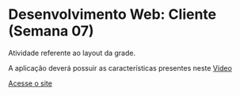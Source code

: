 <h1>Desenvolvimento Web: Cliente (Semana 07)</h1>

Atividade referente ao layout da grade.

A aplicação deverá possuir as características presentes neste [Vídeo](https://www.youtube.com/watch?v=Oohvcj-QFFI)

[Acesse o site](https://leonardotcorreia.github.io/dwba4-semana-07-3026621/index.html)
